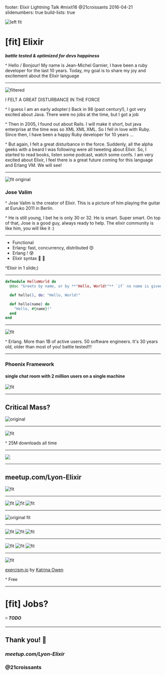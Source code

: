 footer: Elixir Lightning Talk #mixit16 @21croissants 2016-04-21
slidenumbers: true
build-lists: true

![left fit](elixir.png)
# [fit] Elixir

_**battle tested & optimized for devs happiness**_

^ Hello / Bonjour! My name is Jean-Michel Garnier,
I have been a ruby developer for the last 10 years. 
Today, my goal is to share my joy and excitement about the Elixir language

---
![filtered](force.jpg)

I FELT
A GREAT
DISTURBANCE
IN THE FORCE

^ I guess I am an early adopter:) Back in 98 (past century!), I got very excited about Java. There were no jobs at the time, but I got a job

^ Then in 2005, I found out about Rails. I will make it short, but java
enterprise at the time was so XML XML XML. So I fell in love with Ruby. Since then,
I have been a happy Ruby developer for 10 years ...

^ But again, I felt a great disturbance in the force.
Suddenly, all the alpha geeks with a beard I was following were all
tweeting about Elixir. So, I started to read books, listen some podcast,
watch some confs. I am very excited about Elixir, I feel there is a
great future coming for this language and Erlang VM. We will see!

---
![fit original](jose_valim.png)
### Jose Valim

^ Jose Valim is the creator of Elixir. 
This is a picture of him playing the guitar at Euruko 2011 in Berlin.

^ He is still young, I bet he is only 30 or 32. He is smart. Super smart.
On top of that, Jose is a good guy, always ready to help. The elixir
community is like him, you will like it :)

---
- Functional
- Erlang: fast, concurrency, distributed :heart_eyes:
- Erlang ! :cold_sweat:
- Elixir syntax :panda_face: :gem:

^Elixir in 1 slide;) 

---
```elixir
defmodule HelloWorld do
  @doc "Greets by name, or by **"Hello, World!"** `if` no name is given."

  def hello(), do: "Hello, World!"

  def hello(name) do
    "Hello, #{name}!"
  end
end
```

---
![fit](whatsapp.jpg)

^ Erlang. More than 1B of active users. 50 software engineers. It's 30
years old, older than most of you! battle tested!!!

---
### Phoenix Framework
#### single chat room with 2 million users on a single machine
![fit](phoenixframework-logo.png)

---
## Critical Mass?
![original](critical_mass.jpg)

---
![fit](hex.png)

^ 25M downloads all time 

---
![](meetups.png)

---
## meetup.com/Lyon-Elixir
![fit](meetup.png)

---
![fit](conf_empex.png)
![fit](conf_eu.png)
![fit](conf_us.png)

---
![original fit](fountain.png)

---
![fit](screencast_sips.png)
![fit](screencast_learn_elixir.png)
![fit](screencast_excast.png)

---
![fit](book_pragprog.png)
![fit](book_in_action.png)
![fit](book_phoenix.png)

---
![fit](exercism.png)

[exercism.io](http://exercism.io/) by [Katrina Owen](@kytrinyx)

^ Free

---
# [fit] Jobs?

:white_medium_small_square: *__TODO__*

---
## Thank you! :bow:
### _**meetup.com/Lyon-Elixir**_
### @21croissants

